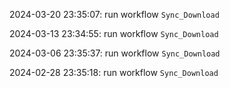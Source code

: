 2024-03-20 23:35:07: run workflow `Sync_Download` 

2024-03-13 23:34:55: run workflow `Sync_Download` 

2024-03-06 23:35:37: run workflow `Sync_Download` 

2024-02-28 23:35:18: run workflow `Sync_Download` 


